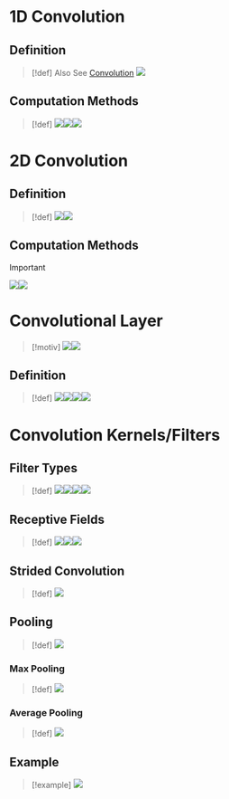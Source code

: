 # 1D Convolution
## Definition
> [!def]
> Also See [Convolution](../../Signal_Processing/1_LTI_Systems/Signals_LTI_Systems.md#Convolution)
> ![](Convolution_Operation.assets/image-20240319120800576.png)



## Computation Methods
> [!def]
> ![](Convolution_Operation.assets/image-20240319121421208.png)![](Convolution_Operation.assets/image-20240319121429820.png)![](Convolution_Operation.assets/image-20240319121438327.png)



# 2D Convolution
## Definition
> [!def]
> ![](Convolution_Operation.assets/image-20240319121541506.png)![](Convolution_Operation.assets/image-20240319121634565.png)




## Computation Methods
> [!important]
> ![](Convolution_Operation.assets/image-20240319121615088.png)![](Convolution_Operation.assets/image-20240319121622914.png)



# Convolutional Layer
> [!motiv]
> ![](Convolution_Operation.assets/image-20240328175206339.png)![](Convolution_Operation.assets/image-20240328175253196.png)




## Definition
> [!def]
> ![](Convolution_Operation.assets/image-20240328175330403.png)![](Convolution_Operation.assets/image-20240328175337092.png)![](Convolution_Operation.assets/image-20240328175419722.png)![](Convolution_Operation.assets/image-20240328175429195.png)





# Convolution Kernels/Filters
## Filter Types
> [!def]
> ![](Convolution_Operation.assets/image-20240328175504013.png)![](Convolution_Operation.assets/image-20240328175509030.png)![](Convolution_Operation.assets/image-20240328175513159.png)![](Convolution_Operation.assets/image-20240328175518832.png)



## Receptive Fields
> [!def]
> ![](Convolution_Operation.assets/image-20240328175556697.png)![](Convolution_Operation.assets/image-20240328175603898.png)![](Convolution_Operation.assets/image-20240328175704108.png)



## Strided Convolution
> [!def]
> ![](Convolution_Operation.assets/image-20240328175815139.png)



## Pooling
> [!def]
> ![](Convolution_Operation.assets/image-20240328175833823.png)



### Max Pooling
> [!def]
> ![](Convolution_Operation.assets/image-20240328175854749.png)




### Average Pooling
> [!def]
> ![](Convolution_Operation.assets/image-20240328175904806.png)



## Example
> [!example]
> ![](Convolution_Operation.assets/image-20240328175950372.png)











